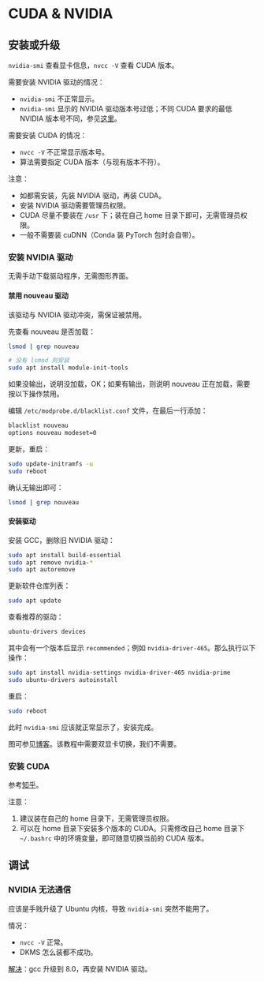 # CUDA & NVIDIA

## 安装或升级

`nvidia-smi` 查看显卡信息，`nvcc -V` 查看 CUDA 版本。

需要安装 NVIDIA 驱动的情况：

- `nvidia-smi` 不正常显示。
- `nvidia-smi` 显示的 NVIDIA 驱动版本号过低；不同 CUDA 要求的最低 NVIDIA 版本号不同，参见[这里](https://docs.nvidia.com/cuda/cuda-toolkit-release-notes/index.html)。

需要安装 CUDA 的情况：

- `nvcc -V` 不正常显示版本号。
- 算法需要指定 CUDA 版本（与现有版本不符）。

注意：

- 如都需安装，先装 NVIDIA 驱动，再装 CUDA。
- 安装 NVIDIA 驱动需要管理员权限。
- CUDA 尽量不要装在 `/usr` 下；装在自己 home 目录下即可，无需管理员权限。
- 一般不需要装 cuDNN（Conda 装 PyTorch 包时会自带）。

### 安装 NVIDIA 驱动

无需手动下载驱动程序，无需图形界面。

#### 禁用 nouveau 驱动

该驱动与 NVIDIA 驱动冲突，需保证被禁用。

先查看 nouveau 是否加载：

```bash
lsmod | grep nouveau

# 没有 lsmod 则安装
sudo apt install module-init-tools
```

如果没输出，说明没加载，OK；如果有输出，则说明 nouveau 正在加载，需要按以下操作禁用。

编辑 `/etc/modprobe.d/blacklist.conf` 文件，在最后一行添加：

```txt
blacklist nouveau
options nouveau modeset=0
```

更新，重启：

```bash
sudo update-initramfs -u
sudo reboot
```

确认无输出即可：

```bash
lsmod | grep nouveau
```

#### 安装驱动

安装 GCC，删除旧 NVIDIA 驱动：

```bash
sudo apt install build-essential
sudo apt remove nvidia-*
sudo apt autoremove
```

更新软件仓库列表：

```bash
sudo apt update
```

查看推荐的驱动：

```bash
ubuntu-drivers devices
```

其中会有一个版本后显示 `recommended`；例如 `nvidia-driver-465`。那么执行以下操作：

```bash
sudo apt install nvidia-settings nvidia-driver-465 nvidia-prime
sudo ubuntu-drivers autoinstall
```

重启：

```bash
sudo reboot
```

此时 `nvidia-smi` 应该就正常显示了，安装完成。

图可参见[博客](https://blog.csdn.net/BigData_Mining/article/details/99670642)。该教程中需要双显卡切换，我们不需要。

### 安装 CUDA

参考[知乎](https://zhuanlan.zhihu.com/p/198161777)。

注意：

1. 建议装在自己的 home 目录下，无需管理员权限。
2. 可以在 home 目录下安装多个版本的 CUDA。只需修改自己 home 目录下 `~/.bashrc` 中的环境变量，即可随意切换当前的 CUDA 版本。

## 调试

### NVIDIA 无法通信

应该是手贱升级了 Ubuntu 内核，导致 `nvidia-smi` 突然不能用了。

情况：

- `nvcc -V` 正常。
- DKMS 怎么装都不成功。

[解决](https://blog.csdn.net/JerryZhang__/article/details/108865176)：gcc 升级到 8.0，再安装 NVIDIA 驱动。
